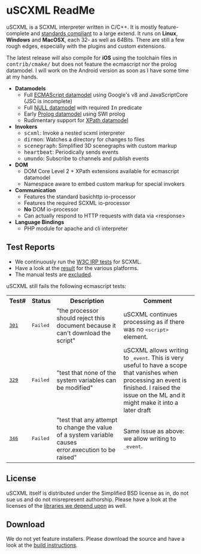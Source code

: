 # uSCXML ReadMe

uSCXML is a SCXML interpreter written in C/C++. It is mostly feature-complete and
[standards compliant](https://github.com/tklab-tud/uscxml#test-reports) to a large extend.
It runs on <b>Linux</b>, <b>Windows</b> and <b>MacOSX</b>, each 32- as well as 64Bits.
There are still a few rough edges, especially with the plugins and custom extensions.

The latest release will also compile for <b>iOS</b> using the toolchain files in <tt>contrib/cmake/</tt> but
does not feature the ecmascript nor the prolog datamodel. I will work on the Android version as soon as 
I have some time at my hands.

   * <b>Datamodels</b>
       * Full [ECMAScript datamodel](https://github.com/tklab-tud/uscxml/tree/master/src/uscxml/plugins/datamodel/ecmascript) using Google's v8 and JavaScriptCore (JSC is incomplete)
       * Full [NULL datamodel](https://github.com/tklab-tud/uscxml/tree/master/src/uscxml/plugins/datamodel/null) with required <tt>In</tt> predicate
       * Early [Prolog datamodel](https://github.com/tklab-tud/uscxml/tree/master/src/uscxml/plugins/datamodel/prolog/swi) using SWI prolog
       * Rudimentary support for [XPath datamodel](https://github.com/tklab-tud/uscxml/tree/master/src/uscxml/plugins/datamodel/xpath)
   * <b>Invokers</b>
       * <tt>scxml</tt>: Invoke a nested scxml interpreter
       * <tt>dirmon</tt>: Watches a directory for changes to files
       * <tt>scenegraph</tt>: Simplified 3D scenegraphs with custom markup
       * <tt>heartbeat</tt>: Periodically sends events
       * <tt>umundo</tt>: Subscribe to channels and publish events
   * <b>DOM</b>
       * DOM Core Level 2 + XPath extensions available for ecmascript datamodel
       * Namespace aware to embed custom markup for special invokers
   * <b>Communication</b>
       * Features the standard basichttp io-processor
       * Features the required SCXML io-processor
       * <b>No</b> DOM io-processor
       * Can actually respond to HTTP requests with data via &lt;response>
   * <b>Language Bindings</b>
       * PHP module for apache and cli interpreter

## Test Reports

 * We continuously run the [W3C IRP tests](http://www.w3.org/Voice/2013/scxml-irp/) for SCXML. 
 * Have a look at the [result](http://uscxml.tk.informatik.tu-darmstadt.de/cdash/index.php?project=uscxml) for the various platforms.
 * The manual tests are [excluded](https://github.com/tklab-tud/uscxml/blob/master/contrib/ctest/CTestCustom.ctest.in).

uSCXML still fails the following ecmascript tests:

<table>
	<tr><th>Test#</th><th>Status</th><th>Description</th><th>Comment</th></tr>
	<tr>
		<td><tt><a href="https://github.com/tklab-tud/uscxml/blob/master/test/samples/w3c/ecma/test301.scxml">301</a></tt></td>
		<td><tt>Failed</tt></td>
		<td>"the processor should  reject this document because it can't download the script"</td>
		<td>uSCXML continues processing as if there was no <tt>&lt;script></tt> element.</td>
	</tr>
	<tr>
		<td><tt><a href="https://github.com/tklab-tud/uscxml/blob/master/test/samples/w3c/ecma/test329.scxml">329</a></tt></td>
		<td><tt>Failed</tt></td>
		<td>"test that none of the system variables can be modified"</td>
		<td>uSCXML allows writing to <tt>_event</tt>. This is very useful to have a scope 
			that vanishes when processing an event is finished. I raised the issue on the ML and it might make it into a later draft</td>
	</tr>
	<tr>
		<td><tt><a href="https://github.com/tklab-tud/uscxml/blob/master/test/samples/w3c/ecma/test346.scxml">346</a></tt></td>
		<td><tt>Failed</tt></td>
		<td>"test that any attempt to change the value of a system variable causes error.execution to be raised"</td>
		<td>Same issue as above: we allow writing to <tt>_event</tt>.</td>
	</tr>
</table>

## License 

uSCXML itself is distributed under the Simplified BSD license as in, do not sue us and do
not misrepresent authorship. Please have a look at the licenses of the [libraries we depend
upon](https://github.com/tklab-tud/uscxml/blob/master/docs/BUILDING.md#build-dependencies) as well.

## Download

We do not yet feature installers. Please download the source and have a look at the [build
instructions](https://github.com/tklab-tud/uscxml/blob/master/docs/BUILDING.md).
